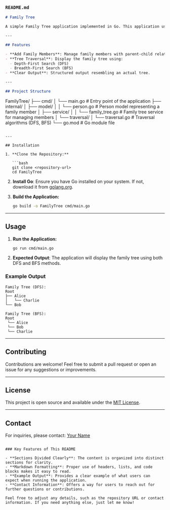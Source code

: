 ### `README.md`

```markdown
# Family Tree

A simple Family Tree application implemented in Go. This application uses basic tree traversal methods (DFS and BFS) to visualize relationships in a family structure.

---

## Features

- **Add Family Members**: Manage family members with parent-child relationships.
- **Tree Traversal**: Display the family tree using:
  - Depth-First Search (DFS)
  - Breadth-First Search (BFS)
- **Clear Output**: Structured output resembling an actual tree.

---

## Project Structure
```

FamilyTree/
├── cmd/
│ └── main.go # Entry point of the application
├── internal/
│ ├── model/
│ │ └── person.go # Person model representing a family member
│ ├── service/
│ │ └── family_tree.go # Family tree service for managing members
│ └── traversal/
│ └── traversal.go # Traversal algorithms (DFS, BFS)
└── go.mod # Go module file

````

---

## Installation

1. **Clone the Repository:**

   ```bash
   git clone <repository-url>
   cd FamilyTree
````

2. **Install Go**: Ensure you have Go installed on your system. If not, download it from [golang.org](https://golang.org/dl/).

3. **Build the Application:**

   ```bash
   go build -o FamilyTree cmd/main.go
   ```

---

## Usage

1. **Run the Application:**

   ```bash
   go run cmd/main.go
   ```

2. **Expected Output**: The application will display the family tree using both DFS and BFS methods.

### Example Output

```
Family Tree (DFS):
Root
├── Alice
│   └── Charlie
└── Bob

Family Tree (BFS):
Root
 └── Alice
 └── Bob
 └── Charlie
```

---

## Contributing

Contributions are welcome! Feel free to submit a pull request or open an issue for any suggestions or improvements.

---

## License

This project is open source and available under the [MIT License](LICENSE).

---

## Contact

For inquiries, please contact: [Your Name](mailto:your.email@example.com)

```

### Key Features of This README

- **Sections Divided Clearly**: The content is organized into distinct sections for clarity.
- **Markdown Formatting**: Proper use of headers, lists, and code blocks makes it easy to read.
- **Example Output**: Provides a clear example of what users can expect when running the application.
- **Contact Information**: Offers a way for users to reach out for further questions or contributions.

Feel free to adjust any details, such as the repository URL or contact information. If you need anything else, just let me know!
```
